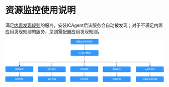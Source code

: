 # 资源监控使用说明<a name="aom_02_005001"></a>

满足[内置发现规则](配置应用发现规则.md#section938317591962)的服务，安装ICAgent后该服务会自动被发现；对于不满足内置应用发现规则的服务，您则需配置应用发现规则。

![](figures/zh-cn_image_0263893526.png)

